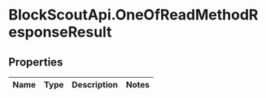 # BlockScoutApi.OneOfReadMethodResponseResult

## Properties
Name | Type | Description | Notes
------------ | ------------- | ------------- | -------------
